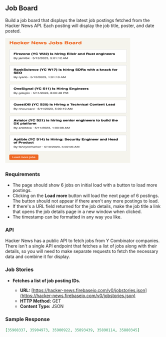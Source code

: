 ## Job Board

Build a job board that displays the latest job postings fetched from the Hacker News API. Each posting will display the job title, poster, and date posted.

<img src="job_board.png" alt="" width="400" height="400">

### Requirements

- The page should show 6 jobs on initial load with a button to load more postings.
- Clicking on the **Load more** button will load the next page of 6 postings. The button should not appear if there aren't any more postings to load.
- If there's a URL field returned for the job details, make the job title a link that opens the job details page in a new window when clicked.
- The timestamp can be formatted in any way you like.

### API

Hacker News has a public API to fetch jobs from Y Combinator companies. There isn't a single API endpoint that fetches a list of jobs along with their details, so you will need to make separate requests to fetch the necessary data and combine it for display.

### Job Stories

- **Fetches a list of job posting IDs.**

  - **URL:** [https://hacker-news.firebaseio.com/v0/jobstories.json](https://hacker-news.firebaseio.com/v0/jobstories.json)
  - **HTTP Method:** GET
  - **Content Type:** JSON

### Sample Response

```json
[35908337, 35904973, 35900922, 35893439, 35890114, 35880345]
